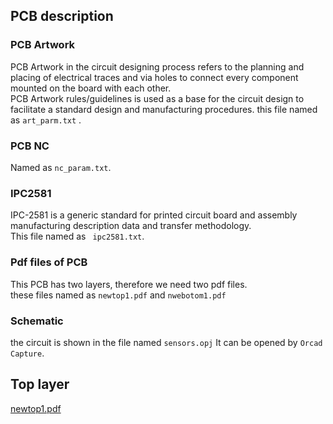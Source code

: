 ## PCB description  
  
  ### PCB Artwork  
   PCB Artwork in the circuit designing process refers to the planning and placing of electrical traces and via holes to connect every component mounted on the board with each other.  
   PCB Artwork rules/guidelines is used as a base for the circuit design to facilitate a standard design and manufacturing procedures.
   this file named as ``` art_parm.txt ``` .
    
  ### PCB NC  
   Named as ``` nc_param.txt ```.  
     
  ### IPC2581  
  IPC-2581 is a generic standard for printed circuit board and assembly manufacturing description data and transfer methodology.  
  This file named as ``` ipc2581.txt```.
  
    
  ### Pdf files of PCB  
   This PCB has two layers, therefore we need two pdf files.  
   these files named as ``` newtop1.pdf ``` and ``` nwebotom1.pdf ```
    
  ### Schematic  
  the circuit is shown in the file named ``` sensors.opj ```
  It can be opened by ``` Orcad Capture ```.
  
## Top layer  
[newtop1.pdf](https://github.com/p4nd4m01um/team17/files/1845896/newtop1.pdf)
